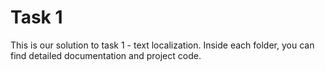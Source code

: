 # Task 1

This is our solution to task 1 - text localization. Inside each folder, you can find detailed documentation and project code.